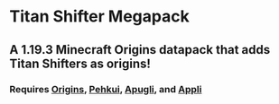 # Titan Shifter Megapack
## A 1.19.3 Minecraft Origins datapack that adds Titan Shifters as origins!
### Requires [Origins](https://modrinth.com/mod/origins?hl=en-US), [Pehkui](https://modrinth.com/mod/pehkui), [Apugli](https://modrinth.com/mod/apugli), and [Appli](https://github.com/ThePhantomPig791/Appli)
